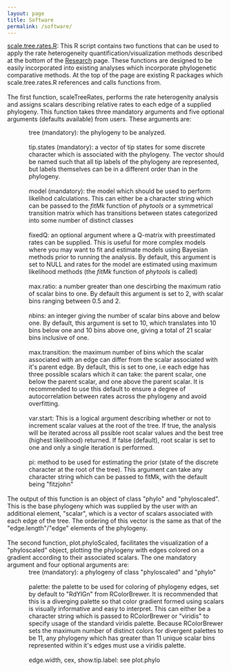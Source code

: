 ```yaml
---
layout: page
title: Software
permalink: /software/
---
```


<a href="../functions/scale.tree.rates.R" download>scale.tree.rates.R</a>: This R script contains two functions that can be used to apply the rate heterogeneity quantification/visualization methods described at the bottom of the <a href="https://maxchin0701.github.i\o/research">Research</a> page. These functions are designed to be easily incorporated into existing analyses which incorporate phylogenetic comparative methods. At the top of the page are existing R packages which scale.tree.rates.R references and calls functions from.
<br><br>
The first function, scaleTreeRates, performs the rate heterogenity analysis and assigns scalars describing relative rates to each edge of a supplied phylogeny. This function takes three mandatory arguments and five optional arguments (defaults available) from users. These arguments are:
<br>
<div style="margin-left: 50px;">
tree (mandatory): the phylogeny to be analyzed.<br><br>
tip.states (mandatory): a vector of tip states for some discrete character which is associated with the phylogeny. The vector should be named such that all tip labels of the phylogeny are represented, but labels themselves can be in a different order than in the phylogeny.<br><br>
model (mandatory): the model which should be used to perform likelihod calculations. This can either be a character string which can be passed to the <i>fitMk</i> function of <i>phytools</i> or a symmetrical transition matrix which has transitions between states categorized into some number of distinct classes<br><br>
fixedQ: an optional argument where a Q-matrix with preestimated rates can be supplied. This is useful for more complex models where you may want to fit and estimate models using Bayesian methods prior to running the analysis. By default, this argument is set to NULL and rates for the model are estimated using maximum likelihood methods (the <i>fitMk</i> function of <i>phytools</i> is called)<br><br>
max.ratio: a number greater than one descirbing the maximum ratio of scalar bins to one. By default this argument is set to 2, with scalar bins ranging between 0.5 and 2.<br><br>
nbins: an integer giving the number of scalar bins above and below one. By default, this argument is set to 10, which translates into 10 bins below one and 10 bins above one, giving a total of 21 scalar bins inclusive of one.<br><br>
max.transition: the maximum number of bins which the scalar associated with an edge can differ from the scalar associated with it's parent edge. By default, this is set to one, i.e each edge has three possible scalars which it can take: the parent scalar, one below the parent scalar, and one above the parent scalar. It is recommended to use this default to ensure a degree of autocorrelation between rates across the phylogeny and avoid overfitting.<br><br>
var.start: This is a logical argument describing whether or not to increment scalar values at the root of the tree. If true, the analysis will be iterated across all pssible root scalar values and the best tree (highest likelihood) returned. If false (default), root scalar is set to one and only a single iteration is performed. <br><br>
pi: method to be used for estimating the prior (state of the discrete character at the root of the tree). This argument can take any character string which can be passed to fitMk, with the default being "fitzjohn"
</div>
<br>
The output of this function is an object of class "phylo" and "phyloscaled". This is the base phylogeny which was supplied by the user with an additional element, "scalar", which is a vector of scalars associated with each edge of the tree. The ordering of this vector is the same as that of the "edge.length"/"edge" elements of the phylogeny.
<br><br>
The second function, plot.phyloScaled, facilitates the visualization of a "phyloscaled" object, plotting the phylogeny with edges colored on a gradient according to their associated scalars. The one mandatory argument and four optional arguments are:
<div style="margin-left: 50px">
tree (mandatory): a phylogeny of class "phyloscaled" and "phylo" <br><br>
palette: the palette to be used for coloring of phylogeny edges, set by default to "RdYlGn" from RColorBrewer. It is recommended that this is a diverging palette so that color gradient formed using scalars is visually informative and easy to interpret. This can either be a character string which is passed to RColorBrewer or "viridis" to specify usage of the standard viridis palette. Because RColorBrewer sets the maximum number of distinct colors for divergent palettes to be 11, any phylogeny which has greater than 11 unique scalar bins represented within it's edges must use a viridis palette. <br><br>
edge.width, cex, show.tip.label: see plot.phylo
</div>